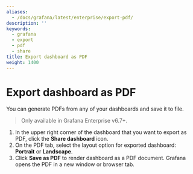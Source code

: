 ```yaml
---
aliases:
  - /docs/grafana/latest/enterprise/export-pdf/
description: ''
keywords:
  - grafana
  - export
  - pdf
  - share
title: Export dashboard as PDF
weight: 1400
---
```


# Export dashboard as PDF

You can generate PDFs from any of your dashboards and save it to file.

> Only available in Grafana Enterprise v6.7+.

1. In the upper right corner of the dashboard that you want to export as PDF, click the **Share dashboard** icon.
1. On the PDF tab, select the layout option for exported dashboard: **Portrait** or **Landscape**.
1. Click **Save as PDF** to render dashboard as a PDF document.
   Grafana opens the PDF in a new window or browser tab.
